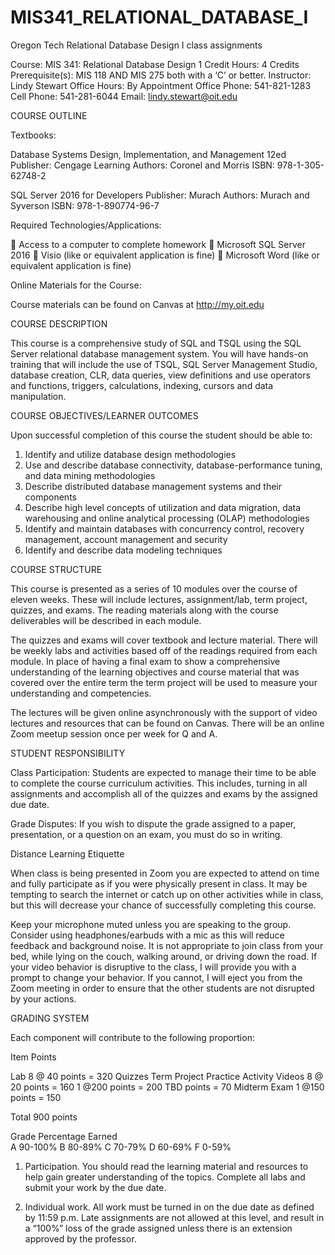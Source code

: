 # MIS341_RELATIONAL_DATABASE_I
Oregon Tech Relational Database Design I class assignments

Course:	MIS 341: Relational Database Design 1 Credit Hours: 4 Credits 
Prerequisite(s):	MIS 118 AND MIS 275 both with a ‘C’ or better.
Instructor:	Lindy Stewart 
Office Hours:	By Appointment 
Office Phone: 	541-821-1283 
Cell Phone: 	541-281-6044
Email: 	lindy.stewart@oit.edu

COURSE OUTLINE

Textbooks: 

Database Systems Design, Implementation, and Management 12ed
Publisher: Cengage Learning
Authors: Coronel and Morris
ISBN: 978-1-305-62748-2

SQL Server 2016 for Developers
Publisher: Murach
Authors: Murach and Syverson
ISBN: 978-1-890774-96-7

Required Technologies/Applications: 

	Access to a computer to complete homework 
	Microsoft SQL Server 2016
	Visio (like or equivalent application is fine)
	Microsoft Word (like or equivalent application is fine)

Online Materials for the Course:
 
Course materials can be found on Canvas at http://my.oit.edu


COURSE DESCRIPTION

This course is a comprehensive study of SQL and TSQL using the SQL Server relational database management system. You will have hands-on training that will include the use of TSQL, SQL Server Management Studio, database creation, CLR, data queries, view definitions and use operators and functions, triggers, calculations, indexing, cursors and data manipulation.

COURSE OBJECTIVES/LEARNER OUTCOMES

Upon successful completion of this course the student should be able to:

1.	Identify and utilize database design methodologies
2.	Use and describe database connectivity, database-performance tuning, and data mining methodologies
3.	Describe distributed database management systems and their components
4.	Describe high level concepts of utilization and data migration, data warehousing and online analytical processing (OLAP) methodologies
5.	Identify and maintain databases with concurrency control, recovery management, account management and security
6.	Identify and describe data modeling techniques

COURSE STRUCTURE

This course is presented as a series of 10 modules over the course of eleven weeks. These will include lectures, assignment/lab, term project, quizzes, and exams. The reading materials along with the course deliverables will be described in each module.

The quizzes and exams will cover textbook and lecture material. There will be weekly labs and activities based off of the readings required from each module. In place of having a final exam to show a comprehensive understanding of the learning objectives and course material that was covered over the entire term the term project will be used to measure your understanding and competencies. 

The lectures will be given online asynchronously with the support of video lectures and resources that can be found on Canvas. There will be an online Zoom meetup session once per week for Q and A. 


STUDENT RESPONSIBILITY 

Class Participation: Students are expected to manage their time to be able to complete the course curriculum activities. This includes, turning in all assignments and accomplish all of the quizzes and exams by the assigned due date. 

Grade Disputes: If you wish to dispute the grade assigned to a paper, presentation, or a question on an exam, you must do so in writing. 

Distance Learning Etiquette

When class is being presented in Zoom you are expected to attend on time and fully participate as if you were physically present in class. It may be tempting to search the internet or catch up on other activities while in class, but this will decrease your chance of successfully completing this course. 

Keep your microphone muted unless you are speaking to the group. Consider using headphones/earbuds with a mic as this will reduce feedback and background noise. It is not appropriate to join class from your bed, while lying on the couch, walking around, or driving down the road. If your video behavior is disruptive to the class, I will provide you with a prompt to change your behavior. If you cannot, I will eject you from the Zoom meeting in order to ensure that the other students are not disrupted by your actions.

GRADING SYSTEM

Each component will contribute to the following proportion: 

Item                                                 Points                        
	
Lab 	8    @ 40  points = 320
Quizzes
Term Project 
Practice Activity Videos	8    @ 20  points = 160 
1	@200 points = 200
      TBD   points =  70
Midterm Exam	1    @150 points = 150
	
Total 	                        900 points 

Grade                                           Percentage Earned       
A 	               90-100% 
B 	               80-89% 
C 	               70-79% 
D 	               60-69% 
F 	               0-59% 

1.	Participation. You should read the learning material and resources to help gain greater understanding of the topics. Complete all labs and submit your work by the due date. 

2.	Individual work. All work must be turned in on the due date as defined by 11:59 p.m. Late assignments are not allowed at this level, and result in a “100%” loss of the grade assigned unless there is an extension approved by the professor. 
